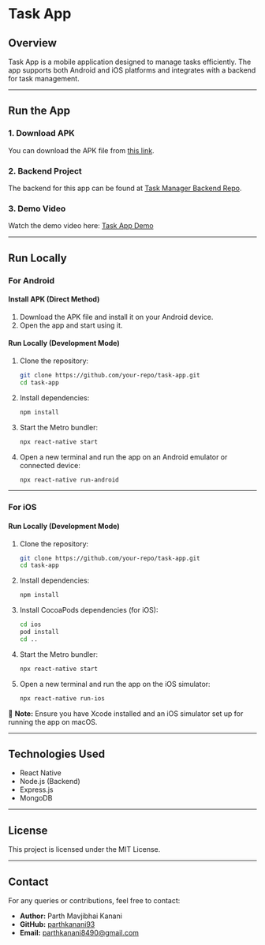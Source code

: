 # Task App

## Overview

Task App is a mobile application designed to manage tasks efficiently. The app supports both Android and iOS platforms and integrates with a backend for task management.

---

## Run the App

### 1. **Download APK**

You can download the APK file from [this link](https://drive.google.com/file/d/1bxGZLDrMOSgu3LHWOJ88r7EuSeA1zfip/view?usp=sharing).

### 2. **Backend Project**

The backend for this app can be found at [Task Manager Backend Repo](https://github.com/parthkanani93/Task_Manager_Backend).


### 3. **Demo Video**

Watch the demo video here: [Task App Demo](https://drive.google.com/file/d/1LjVijcFlMcWm1iR4drNWzxSU4y2JeDkC/view?usp=sharing)

---

## Run Locally

### **For Android**

#### **Install APK (Direct Method)**

1. Download the APK file and install it on your Android device.
2. Open the app and start using it.

#### **Run Locally (Development Mode)**

1. Clone the repository:

   ```bash
   git clone https://github.com/your-repo/task-app.git
   cd task-app
   ```

2. Install dependencies:

   ```bash
   npm install
   ```

3. Start the Metro bundler:

   ```bash
   npx react-native start
   ```

4. Open a new terminal and run the app on an Android emulator or connected device:

   ```bash
   npx react-native run-android
   ```

---

### **For iOS**

#### **Run Locally (Development Mode)**

1. Clone the repository:

   ```bash
   git clone https://github.com/your-repo/task-app.git
   cd task-app
   ```

2. Install dependencies:

   ```bash
   npm install
   ```

3. Install CocoaPods dependencies (for iOS):

   ```bash
   cd ios
   pod install
   cd ..
   ```

4. Start the Metro bundler:

   ```bash
   npx react-native start
   ```

5. Open a new terminal and run the app on the iOS simulator:

   ```bash
   npx react-native run-ios
   ```

📌 **Note:** Ensure you have Xcode installed and an iOS simulator set up for running the app on macOS.

---

## Technologies Used

- React Native
- Node.js (Backend)
- Express.js
- MongoDB

---

## License

This project is licensed under the MIT License.

---

## Contact

For any queries or contributions, feel free to contact:

- **Author:** Parth Mavjibhai Kanani
- **GitHub:** [parthkanani93](https://github.com/parthkanani93)
- **Email:** [parthkanani8490@gmail.com](mailto\:parthkanani8490@gmail.com)

